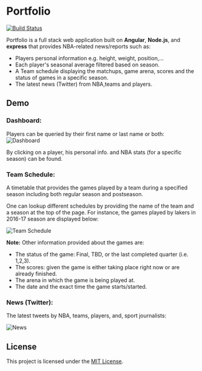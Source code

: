 # Portfolio
[![Build Status](https://travis-ci.com/szareian/portfolio.svg?branch=master)](https://travis-ci.com/szareian/portfolio)

Portfolio is a full stack web application built on __Angular__, __Node.js__, and __express__ that provides NBA-related news/reports such as:
- Players personal information e.g. height, weight, position,...
- Each player's seasonal average filtered based on season.
- A Team schedule displaying the matchups, game arena, scores and the status of games in a specific season.  
- The latest news (Twitter) from NBA,teams and players.
 
## Demo
### Dashboard:
Players can be queried by their first name or last name or both:
![Dashboard](src/assets/gifs/portfolio_dashboard.gif)

By clicking on a player, his personal info. and NBA stats (for a specific season) can be found.

### Team Schedule:
A timetable that provides the games played by a team during a specified season including both regular season and postseason. 

One can lookup different schedules by providing the name of the team and a season at the top of the page. For instance, the games played by lakers in 2016-17 season are displayed below:

![Team Schedule](src/assets/gifs/portfolio_team_schedule.gif)

__Note:__ Other information provided about the games are:
- The status of the game: Final, TBD, or the last completed quarter (i.e. 1,2,3).
- The scores: given the game is either taking place right now or are already finished.
- The arena in which the game is being played at.
- The date and the exact time the game starts/started.

### News (Twitter):
The latest tweets by NBA, teams, players, and, sport journalists:

![News](src/assets/gifs/portfolio_news.gif)

## License
This project is licensed under the [MIT License](https://opensource.org/licenses/MIT).
